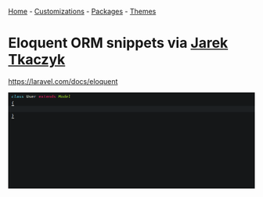 [Home](/) - [Customizations](/customizations) - [Packages](/packages) - [Themes](/themes)

# Eloquent ORM snippets via [Jarek Tkaczyk](https://github.com/jarektkaczyk/sublime-snippets/tree/master/eloquent)

https://laravel.com/docs/eloquent


![snippet example](eloquent-snippets.gif)
